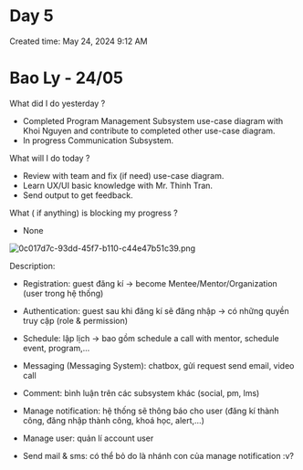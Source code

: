 # Day 5

Created time: May 24, 2024 9:12 AM

# Bao Ly - 24/05

What did I do yesterday ?

- Completed Program Management Subsystem use-case diagram with Khoi Nguyen and contribute to completed other use-case diagram.
- In progress Communication Subsystem.

What will I do today ?

- Review with team and fix (if need) use-case diagram.
- Learn UX/UI basic knowledge with Mr. Thinh Tran.
- Send output to get feedback.

What ( if anything) is blocking my progress ?

- None

![0c017d7c-93dd-45f7-b110-c44e47b51c39.png](0c017d7c-93dd-45f7-b110-c44e47b51c39.png)

Description:

- Registration: guest đăng kí → become Mentee/Mentor/Organization (user trong hệ thống)
- Authentication: guest sau khi đăng kí sẽ đăng nhập → có những quyền truy cập (role & permission)
- Schedule: lập lịch → bao gồm schedule a call with mentor, schedule event, program,…
- Messaging (Messaging System): chatbox, gửi request send email, video call
- Comment: bình luận trên các subsystem khác (social, pm, lms)

- Manage notification: hệ thống sẽ thông báo cho user (đăng kí thành công, đăng nhập thành công, khoá học, alert,…)
- Manage user: quản lí account user
- Send mail & sms: có thể bỏ do là nhánh con của manage notification :v?